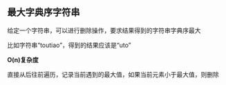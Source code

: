 ## 最大字典序字符串
给定一个字符串，可以进行删除操作，要求结果得到的字符串字典序最大

比如字符串“toutiao”，得到的结果应该是“uto”

**O(n)复杂度**

直接从后往前遍历，记录当前遇到的最大值，如果当前元素小于最大值，则删除